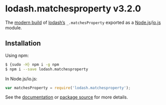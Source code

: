 # lodash.matchesproperty v3.2.0

The [modern build](https://github.com/lodash/lodash/wiki/Build-Differences) of [lodash’s](https://lodash.com/) `_.matchesProperty` exported as a [Node.js](http://nodejs.org/)/[io.js](https://iojs.org/) module.

## Installation

Using npm:

```bash
$ {sudo -H} npm i -g npm
$ npm i --save lodash.matchesproperty
```

In Node.js/io.js:

```js
var matchesProperty = require('lodash.matchesproperty');
```

See the [documentation](https://lodash.com/docs#matchesProperty) or [package source](https://github.com/lodash/lodash/blob/3.2.0-npm-packages/lodash.matchesproperty) for more details.
